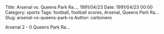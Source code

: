 Title: Arsenal vs. Queens Park Ra…, 1991/04/23
Date: 1991/04/23 00:00
Category: sports
Tags: football, football scores, Arsenal, Queens Park Ra…
Slug: arsenal-vs-queens-park-ra
Author: carbonero


Arsenal 2 - 0 Queens Park Ra…
